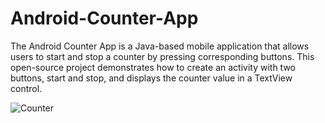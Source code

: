 # Android-Counter-App
The Android Counter App is a Java-based mobile application that allows users to start and stop a counter by pressing corresponding buttons. This open-source project demonstrates how to create an activity with two buttons, start and stop, and displays the counter value in a TextView control.

![Counter](https://github.com/thekirankumarv/Android-Counter-App/assets/98585389/cf89dedf-7c52-4e92-9a05-8e7e4425ff43)
